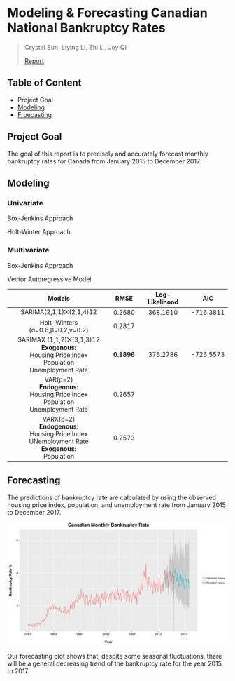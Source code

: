 # Modeling & Forecasting Canadian National Bankruptcy Rates

> Crystal Sun, Liying Li, Zhi Li, Joy Qi
>
> [Report](https://docs.google.com/document/d/15hPVEMnU04mBg2uyZOfCO0Y98mXdxdXSkxpKCCl2k1o/edit?usp=sharing)

## Table of Content

- Project Goal
- [Modeling](#Modeling)
- [Froecasting](#Forecasting)

## Project Goal

The goal of this report is to precisely and accurately forecast monthly bankruptcy rates for Canada from January 2015 to December 2017.

## Modeling

### Univariate

Box-Jenkins Approach

Holt-Winter Approach

### Multivariate

Box-Jenkins Approach

Vector Autoregressive Model




|                            Models                            |    RMSE    | Log-Likelihood |    AIC    |
| :----------------------------------------------------------: | :--------: | :------------: | :-------: |
|                   SARIMA(2,1,1)⨉(2,1,4)12                    |   0.2680   |    368.1910    | -716.3811 |
|               Holt-Winters (ɑ=0.6,β=0.2,γ=0.2)               |   0.2817   |                |           |
| SARIMAX (1,1,2)⨉(3,1,3)12<br />**Exogenous:**<br />Housing Price Index<br />Population<br />Unemployment Rate | **0.1896** |    376.2786    | -726.5573 |
| VAR(p=2)<br />**Endogenous:**<br />Housing Price Index<br />Population<br />Unemployment Rate |   0.2657   |                |           |
| VARX(p=2)<br />**Endogenous:**<br />Housing Price Index<br />UNemployment Rate<br />**Exogenous:**<br />Population |   0.2573   |

## Forecasting

The predictions of bankruptcy rate are calculated by using the observed housing price index, population, and unemployment rate from January 2015 to December 2017. 

 ![forecasting plot](https://github.com/crystalxs/bankruptcy-rate-prediction/blob/master/Forecasting.jpg)

Our forecasting plot shows that, despite some seasonal fluctuations, there will be a general decreasing trend of the bankruptcy rate for the year 2015 to 2017. 
